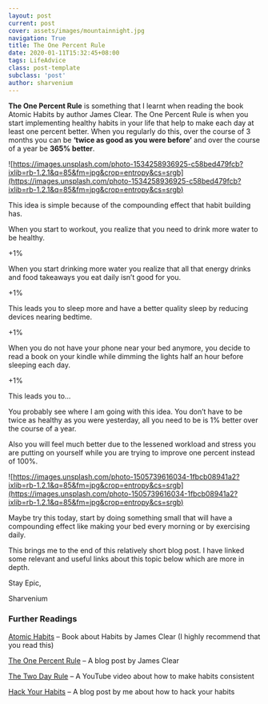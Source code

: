 ```yaml
---
layout: post
current: post
cover: assets/images/mountainnight.jpg
navigation: True
title: The One Percent Rule
date: 2020-01-11T15:32:45+08:00
tags: LifeAdvice
class: post-template
subclass: 'post'
author: sharvenium
---
```

**The One Percent Rule** is something that I learnt when reading the book Atomic Habits by author James Clear. The One Percent Rule is when you start implementing healthy habits in your life that help to make each day at least one percent better. When you regularly do this, over the course of 3 months you can be **&#8216;twice as good as you were before&#8217;** and over the course of a year be **365% better**.

![https://images.unsplash.com/photo-1534258936925-c58bed479fcb?ixlib=rb-1.2.1&q=85&fm=jpg&crop=entropy&cs=srgb](https://images.unsplash.com/photo-1534258936925-c58bed479fcb?ixlib=rb-1.2.1&q=85&fm=jpg&crop=entropy&cs=srgb) 

This idea is simple because of the compounding effect that habit building has.

When you start to workout, you realize that you need to drink more water to be healthy.

+1%

When you start drinking more water you realize that all that energy drinks and food takeaways you eat daily isn&#8217;t good for you.

+1%

This leads you to sleep more and have a better quality sleep by reducing devices nearing bedtime.

+1%

When you do not have your phone near your bed anymore, you decide to read a book on your kindle while dimming the lights half an hour before sleeping each day.

+1%

This leads you to&#8230;

You probably see where I am going with this idea. You don&#8217;t have to be twice as healthy as you were yesterday, all you need to be is 1% better over the course of a year.

Also you will feel much better due to the lessened workload and stress you are putting on yourself while you are trying to improve one percent instead of 100%.

![https://images.unsplash.com/photo-1505739616034-1fbcb08941a2?ixlib=rb-1.2.1&q=85&fm=jpg&crop=entropy&cs=srgb](https://images.unsplash.com/photo-1505739616034-1fbcb08941a2?ixlib=rb-1.2.1&q=85&fm=jpg&crop=entropy&cs=srgb) 

Maybe try this today, start by doing something small that will have a compounding effect like making your bed every morning or by exercising daily.

This brings me to the end of this relatively short blog post. I have linked some relevant and useful links about this topic below which are more in depth.

Stay Epic,

Sharvenium

### Further Readings

[Atomic Habits](https://www.amazon.com/Atomic-Habits-Proven-Build-Break/dp/0735211299) &#8211; Book about Habits by James Clear (I highly recommend that you read this)

[The One Percent Rule](https://jamesclear.com/the-1-percent-rule) &#8211; A blog post by James Clear

[The Two Day Rule](https://www.youtube.com/watch?v=bfLHTLQZ5nc) &#8211; A YouTube video about how to make habits consistent

[Hack Your Habits](https://sharvesh.com/hack-your-habits/) &#8211; A blog post by me about how to hack your habits